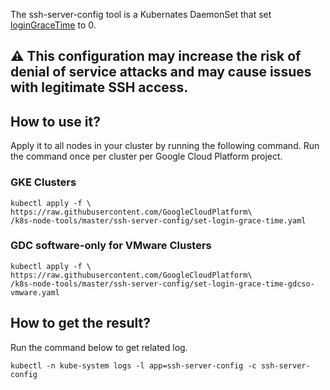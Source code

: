 The ssh-server-config tool is a Kubernates DaemonSet that set [loginGraceTime](https://man.openbsd.org/sshd#g) to 0.

## :warning: This configuration may increase the risk of denial of service attacks and may cause issues with legitimate SSH access.

## How to use it?
Apply it to all nodes in your cluster by running the
following command. Run the command once per cluster per
Google Cloud Platform project.

### GKE Clusters

```
kubectl apply -f \
https://raw.githubusercontent.com/GoogleCloudPlatform\
/k8s-node-tools/master/ssh-server-config/set-login-grace-time.yaml
```

### GDC software-only for VMware Clusters

```
kubectl apply -f \
https://raw.githubusercontent.com/GoogleCloudPlatform\
/k8s-node-tools/master/ssh-server-config/set-login-grace-time-gdcso-vmware.yaml
```

## How to get the result?
Run the command below to get related log.
```
kubectl -n kube-system logs -l app=ssh-server-config -c ssh-server-config
```
